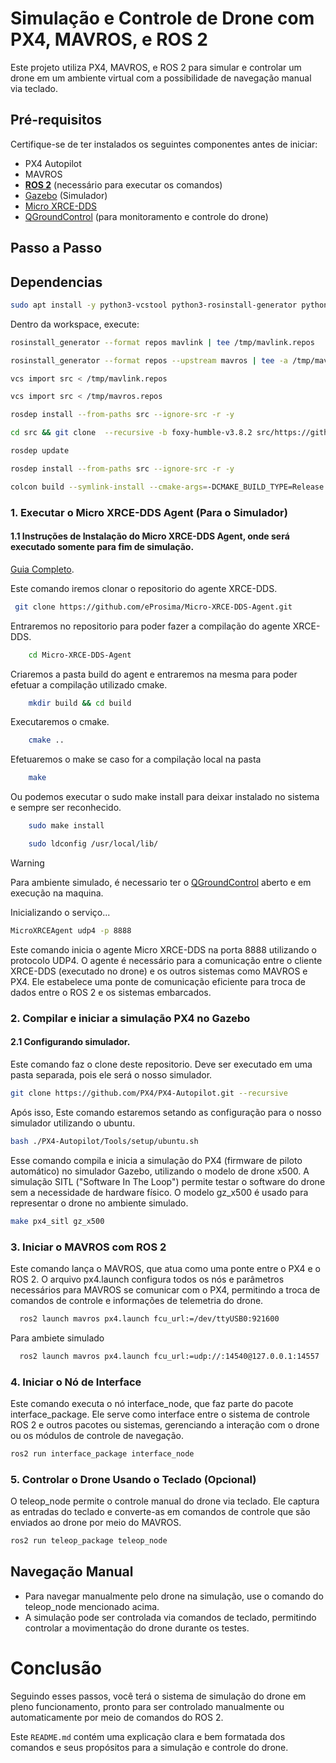 # Simulação e Controle de Drone com PX4, MAVROS, e ROS 2

Este projeto utiliza PX4, MAVROS, e ROS 2 para simular e controlar um drone em um ambiente virtual com a possibilidade de navegação manual via teclado.

## Pré-requisitos

Certifique-se de ter instalados os seguintes componentes antes de iniciar:

- PX4 Autopilot
- MAVROS
- [**ROS 2**](https://docs.ros.org/en/humble/Installation.html) (necessário para executar os comandos)
- [Gazebo](https://docs.px4.io/main/en/sim_gazebo_gz/) (Simulador)
- [Micro XRCE-DDS](https://micro-xrce-dds.docs.eprosima.com/en/latest/)
- [QGroundControl](https://qgroundcontrol.com/) (para monitoramento e controle do drone)

## Passo a Passo


## Dependencias
```bash
sudo apt install -y python3-vcstool python3-rosinstall-generator python3-osrf-pycommon python3-ament-package geographiclib-tools libasio-dev
```
Dentro da workspace, execute:

```bash
rosinstall_generator --format repos mavlink | tee /tmp/mavlink.repos
```

```bash
rosinstall_generator --format repos --upstream mavros | tee -a /tmp/mavros.repos
```
```bash
vcs import src < /tmp/mavlink.repos
```
```bash
vcs import src < /tmp/mavros.repos
```

```bash
rosdep install --from-paths src --ignore-src -r -y
```

```bash
cd src && git clone  --recursive -b foxy-humble-v3.8.2 src/https://github.com/stereolabs/zed-ros2-wrapper.git
```

```bash
rosdep update
```

```bash
rosdep install --from-paths src --ignore-src -r -y 

```
```bash
colcon build --symlink-install --cmake-args=-DCMAKE_BUILD_TYPE=Release --parallel-workers $(nproc)
```

### 1. Executar o **Micro XRCE-DDS Agent  (Para o Simulador)**

#### 1.1 Instruções de Instalação do Micro XRCE-DDS Agent, onde será executado somente para fim de simulação.
[Guia Completo](https://micro-xrce-dds.docs.eprosima.com/en/latest/installation.html).

Este comando iremos clonar o repositorio do agente XRCE-DDS.
 ```bash
  git clone https://github.com/eProsima/Micro-XRCE-DDS-Agent.git
 ```
Entraremos no repositorio para poder fazer a compilação do agente XRCE-DDS.
```bash
    cd Micro-XRCE-DDS-Agent
```
Criaremos a pasta build do agent e entraremos na mesma para poder efetuar a compilação utilizado cmake.

```bash
    mkdir build && cd build
```

Executaremos o cmake.

```bash
    cmake ..
```
Efetuaremos o make se caso for a compilação local na pasta

```bash
    make
 ```

 Ou podemos executar o sudo make install para deixar instalado no sistema e sempre ser reconhecido.
```bash
    sudo make install
```

```bash
    sudo ldconfig /usr/local/lib/
```
> [!WARNING]  
> Para ambiente simulado, é necessario ter o [QGroundControl](https://qgroundcontrol.com/) aberto e em execução na maquina.

Inicializando o serviço...
```bash
MicroXRCEAgent udp4 -p 8888
```
Este comando inicia o agente Micro XRCE-DDS na porta 8888 utilizando o protocolo UDP4. O agente é necessário para a comunicação entre o cliente XRCE-DDS (executado no drone) e os outros sistemas como MAVROS e PX4. Ele estabelece uma ponte de comunicação eficiente para troca de dados entre o ROS 2 e os sistemas embarcados.


### 2. Compilar e iniciar a simulação PX4 no Gazebo
 #### 2.1 Configurando simulador. 

 Este comando faz o clone deste repositorio. Deve ser executado em uma pasta separada, pois ele será o nosso simulador.

 ```bash
 git clone https://github.com/PX4/PX4-Autopilot.git --recursive
 ```
 Após isso, Este comando estaremos setando as configuração para o nosso simulador utilizando o ubuntu.

 ```bash
 bash ./PX4-Autopilot/Tools/setup/ubuntu.sh
 ```

Esse comando compila e inicia a simulação do PX4 (firmware de piloto automático) no simulador Gazebo, utilizando o modelo de drone x500. A simulação SITL ("Software In The Loop") permite testar o software do drone sem a necessidade de hardware físico. O modelo gz_x500 é usado para representar o drone no ambiente simulado.

```bash
make px4_sitl gz_x500
```


### 3. Iniciar o MAVROS com ROS 2
Este comando lança o MAVROS, que atua como uma ponte entre o PX4 e o ROS 2. O arquivo px4.launch configura todos os nós e parâmetros necessários para MAVROS se comunicar com o PX4, permitindo a troca de comandos de controle e informações de telemetria do drone.

```bash
  ros2 launch mavros px4.launch fcu_url:=/dev/ttyUSB0:921600
```

Para ambiete simulado
```bash
  ros2 launch mavros px4.launch fcu_url:=udp://:14540@127.0.0.1:14557
```



### 4. Iniciar o Nó de Interface
Este comando executa o nó interface_node, que faz parte do pacote interface_package. Ele serve como interface entre o sistema de controle ROS 2 e outros pacotes ou sistemas, gerenciando a interação com o drone ou os módulos de controle de navegação.

```bash
ros2 run interface_package interface_node
```


### 5. Controlar o Drone Usando o Teclado (Opcional)

O teleop_node permite o controle manual do drone via teclado. Ele captura as entradas do teclado e converte-as em comandos de controle que são enviados ao drone por meio do MAVROS.

```bash
ros2 run teleop_package teleop_node
```


## Navegação Manual

- Para navegar manualmente pelo drone na simulação, use o comando do teleop_node mencionado acima.
- A simulação pode ser controlada via comandos de teclado, permitindo controlar a movimentação do drone durante os testes.


# Conclusão

Seguindo esses passos, você terá o sistema de simulação do drone em pleno funcionamento, pronto para ser controlado manualmente ou automaticamente por meio de comandos do ROS 2.


Este `README.md` contém uma explicação clara e bem formatada dos comandos e seus propósitos para a simulação e controle do drone.
